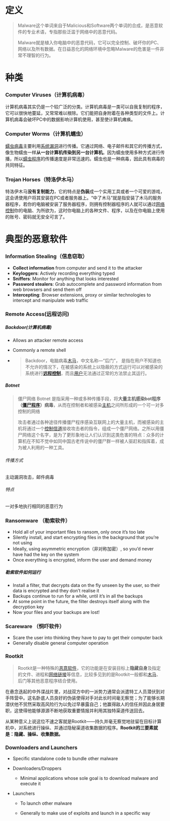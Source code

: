 # 定义

> Malware这个单词来自于Malicious和Software两个单词的合成，是恶意软件的专业术语，专指那些泛滥于网络中的恶意代码。
>
> Malware就是植入你电脑中的恶意代码，它可以完全控制、破坏你的PC、网络以及所有数据。在日益恶化的网络环境中忽略Malware的危害是一件非常不理智的行为。

# 种类

### Computer Viruses（计算机病毒）

计算机病毒其实仍是一个较广泛的分类。计算机病毒是一类可以自我复制的程序，它可以很快地蔓延，又常常难以根除。它们能把自身附着在各种类型的文件上。计算机病毒会破坏PC中的数据影响计算机使用，甚至使计算机瘫痪。

### Computer Worms（计算机蠕虫）

[蠕虫病毒](https://baike.baidu.com/item/蠕虫病毒?fromModule=lemma_inlink)主要利用[系统漏洞](https://baike.baidu.com/item/系统漏洞?fromModule=lemma_inlink)进行传播。它通过网络、电子邮件和其它的传播方式，像生物蠕虫一样**从一台计算机传染到另一台计算机**。因为蠕虫使用多种方式进行传播，所以[蠕虫程序](https://baike.baidu.com/item/蠕虫程序?fromModule=lemma_inlink)的传播速度是非常迅速的。蠕虫也是一种病毒，因此具有病毒的共同特征。

### Trojan Horses（特洛伊木马）

特洛伊木马**没有复制能力**，它的特点是**伪装**成一个实用工具或者一个可爱的游戏，这会诱使用户将其安装在PC或者服务器上。“中了木马”就是指安装了木马的服务器程序，若你的电脑被安装了服务器程序，则拥有控制器程序的人就可以通过[网络控制](https://baike.baidu.com/item/网络控制?fromModule=lemma_inlink)你的电脑、为所欲为，这时你电脑上的各种文件、程序，以及在你电脑上使用的账号、密码就无安全可言了。

# 典型的恶意软件

### Information Stealing（信息窃取）

- **Collect information** from computer and send it to the attacker
- **Keyloggers**: Actively recording everything typed
-  **Sniffers**: Monitor for anything that looks interested
- **Password stealers**: Grab autocomplete and password information from web  browsers and send them off
- **Intercepting**: Browser extensions, proxy or similar technologies to intercept and  manipulate web traffic

### Remote Access(远程访问)

##### Backdoor(计算机病毒)

- Allows an attacker remote access

- Commonly a remote shell

- > Backdoor，电脑病毒[木马](https://baike.baidu.com/item/木马/530?fromModule=lemma_inlink)，中文名称—“后门”， 是指在用户不知道也不允许的情况下，在被感染的系统上以隐蔽的方式运行可以对被感染的系统进行[**远程控制**](https://baike.baidu.com/item/远程控制/934368?fromModule=lemma_inlink)，而且[用户](https://baike.baidu.com/item/用户/3621489?fromModule=lemma_inlink)无法通过正常的方法禁止其运行。

##### Botnet

> 僵尸网络 Botnet 是指采用一种或多种传播手段，将**大量主机感染bot程序（[僵尸程序](https://baike.baidu.com/item/僵尸程序?fromModule=lemma_inlink)）病毒**，从而在控制者和被感染[主机](https://baike.baidu.com/item/主机/455151?fromModule=lemma_inlink)之间所形成的一个可一对多控制的网络
>
> 攻击者通过各种途径传播僵尸程序感染互联网上的大量主机，而被感染的主机将通过一个[控制信道](https://baike.baidu.com/item/控制信道/5623827?fromModule=lemma_inlink)接收攻击者的指令，组成一个僵尸网络。之所以用僵尸网络这个名字，是为了更形象地让人们认识到这类危害的特点：众多的计算机在不知不觉中如同中国古老传说中的僵尸群一样被人驱赶和指挥着，成为被人利用的一种工具。

###### 传播方式

主动漏洞攻击，邮件病毒

###### 特点

一对多地执行相同的恶意行为

### Ransomware （勒索软件）

- Hold all of your important files to ransom, only once it’s too late
- Silently install, and start encrypting files in the background that you’re not using
- Ideally, using asymmetric encryption（非对称加密）, so you’d never have had the key on the  system
- Once everything is encrypted, inform the user and demand money

##### 勒索软件如何运行

- Install a filter, that decrypts data on the fly unseen by the user, so their data is encrypted and  they don’t realise it
- Backups continue to run for a while, until it’s in all the backups
- At some point in the future, the filter destroys itself along with the decryption key
- Now your files and your backups are lost! 

### Scareware （恫吓软件）

- Scare the user into thinking they have to pay to get their computer back
- Generally disable general computer operation

### Rootkit

> Rootkit是一种特殊的[恶意软件](https://baike.baidu.com/item/恶意软件/6588650?fromModule=lemma_inlink)，它的功能是在安装目标上**隐藏自身**及指定的文件、进程和[网络链接](https://baike.baidu.com/item/网络链接/7807193?fromModule=lemma_inlink)等信息，比较多见到的是Rootkit一般都和[木马](https://baike.baidu.com/item/木马/530?fromModule=lemma_inlink)、后门等其他恶意程序结合使用。

在悬念迭起的中外谍战片里，对战双方中的一派势力通常会派遣特工人员潜伏到对手阵营中。这名卧底人员良好的伪装使得对手对此长时间毫无察觉；为了能够长期潜伏他不贸然采取高风险行为以免过早暴露自己；他赢得敌人的信任并因此身居要职，这使得他能够源源不断地获取重要情报并利用其独特渠道传送回去。

从某种意义上说这位不速之客就是Rootkit——持久并毫无察觉地驻留在目标计算机中，对系统进行操纵、并通过隐秘渠道收集数据的程序。**Rootkit的三要素就是：隐藏、操纵、收集数据。**

### Downloaders and Launchers

- Specific standalone code to bundle other malware

- Downloaders/Droppers

  - Minimal applications whose sole goal is to download malware and execute it

- Launchers

  - To launch other malware

  - Generally to make use of exploits and launch in a specific way

    